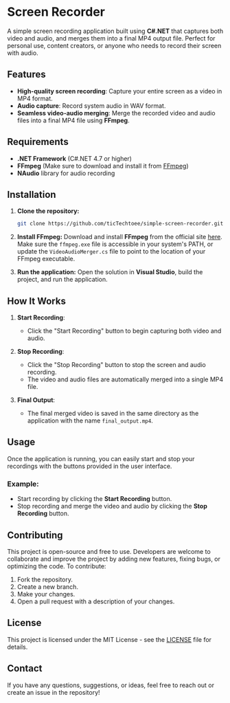 # Screen Recorder

A simple screen recording application built using **C#.NET** that captures both video and audio, and merges them into a final MP4 output file. Perfect for personal use, content creators, or anyone who needs to record their screen with audio.

## Features
- **High-quality screen recording**: Capture your entire screen as a video in MP4 format.
- **Audio capture**: Record system audio in WAV format.
- **Seamless video-audio merging**: Merge the recorded video and audio files into a final MP4 file using **FFmpeg**.

## Requirements
- **.NET Framework** (C#.NET 4.7 or higher)
- **FFmpeg** (Make sure to download and install it from [FFmpeg](https://ffmpeg.org/download.html))
- **NAudio** library for audio recording

## Installation

1. **Clone the repository:**
   ```bash
   git clone https://github.com/ticTechtoee/simple-screen-recorder.git
   ```

2. **Install FFmpeg:**
   Download and install **FFmpeg** from the official site [here](https://ffmpeg.org/download.html). Make sure the `ffmpeg.exe` file is accessible in your system's PATH, or update the `VideoAudioMerger.cs` file to point to the location of your FFmpeg executable.

3. **Run the application:**
   Open the solution in **Visual Studio**, build the project, and run the application.

## How It Works

1. **Start Recording**:
   - Click the "Start Recording" button to begin capturing both video and audio.

2. **Stop Recording**:
   - Click the "Stop Recording" button to stop the screen and audio recording.
   - The video and audio files are automatically merged into a single MP4 file.

3. **Final Output**:
   - The final merged video is saved in the same directory as the application with the name `final_output.mp4`.

## Usage

Once the application is running, you can easily start and stop your recordings with the buttons provided in the user interface.

### Example:
- Start recording by clicking the **Start Recording** button.
- Stop recording and merge the video and audio by clicking the **Stop Recording** button.

## Contributing

This project is open-source and free to use. Developers are welcome to collaborate and improve the project by adding new features, fixing bugs, or optimizing the code. To contribute:
1. Fork the repository.
2. Create a new branch.
3. Make your changes.
4. Open a pull request with a description of your changes.

## License

This project is licensed under the MIT License - see the [LICENSE](LICENSE) file for details.

## Contact

If you have any questions, suggestions, or ideas, feel free to reach out or create an issue in the repository!
